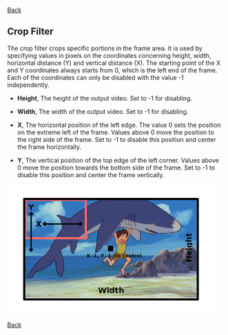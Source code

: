 [Back](../videomass2_use.md)

## Crop Filter

The crop filter crops specific portions in the frame area. It is used by specifying values in pixels on the coordinates concerning height, width, horizontal distance (Y) and vertical distance (X). The starting point of the X and Y coordinates always starts from 0, which is the left end of the frame. Each of the coordinates can only be disabled with the value -1 independently.

- **Height**, The height of the output video. Set to -1 for disabling.

- **Width**, The width of the output video. Set to -1 for disabling.

- **X**, The horizontal position of the left edge. The value 0 sets the position on the extreme left of the frame. Values above 0 move the position to the right side of the frame. Set to -1 to disable this position and center the frame horizontally.

- **Y**, The vertical position of the top edge of the left corner. Values above 0 move the position towards the bottom side of the frame. Set to -1 to disable this position and center the frame vertically.

![Image](../images/crop.png)

[Back](../videomass2_use.md)

